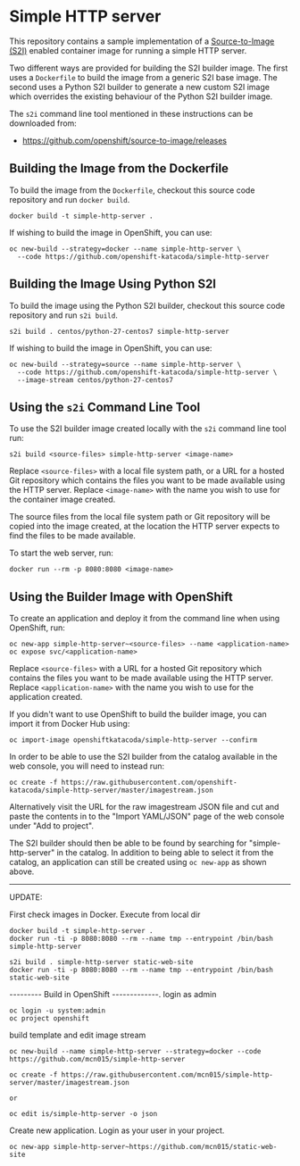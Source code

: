 Simple HTTP server
==================

This repository contains a sample implementation of a [Source-to-Image (S2I)](https://github.com/openshift/source-to-image) enabled container image for running a simple HTTP server.

Two different ways are provided for building the S2I builder image. The first uses a ``Dockerfile`` to build the image from a generic S2I base image. The second uses a Python S2I builder to generate a new custom S2I image which overrides the existing behaviour of the Python S2I builder image.

The ``s2i`` command line tool mentioned in these instructions can be downloaded from:

* https://github.com/openshift/source-to-image/releases

Building the Image from the Dockerfile
--------------------------------------

To build the image from the ``Dockerfile``, checkout this source code repository and run ``docker build``.

```
docker build -t simple-http-server .
```

If wishing to build the image in OpenShift, you can use:

```
oc new-build --strategy=docker --name simple-http-server \
  --code https://github.com/openshift-katacoda/simple-http-server
```

Building the Image Using Python S2I
-----------------------------------

To build the image using the Python S2I builder, checkout this source code repository and run ``s2i build``.

```
s2i build . centos/python-27-centos7 simple-http-server
```

If wishing to build the image in OpenShift, you can use:

```
oc new-build --strategy=source --name simple-http-server \
  --code https://github.com/openshift-katacoda/simple-http-server \
  --image-stream centos/python-27-centos7
```

Using the ``s2i`` Command Line Tool
-----------------------------------

To use the S2I builder image created locally with the ``s2i`` command line tool run:

```
s2i build <source-files> simple-http-server <image-name>
```

Replace ``<source-files>`` with a local file system path, or a URL for a hosted Git repository which contains the files you want to be made available using the HTTP server. Replace ``<image-name>`` with the name you wish to use for the container image created.

The source files from the local file system path or Git repository will be copied into the image created, at the location the HTTP server expects to find the files to be made available.

To start the web server, run:

```
docker run --rm -p 8080:8080 <image-name>
```

Using the Builder Image with OpenShift
--------------------------------------

To create an application and deploy it from the command line when using OpenShift, run:

```
oc new-app simple-http-server~<source-files> --name <application-name>
oc expose svc/<application-name>
```

Replace ``<source-files>`` with a URL for a hosted Git repository which contains the files you want to be made available using the HTTP server. Replace ``<application-name>`` with the name you wish to use for the application created.

If you didn't want to use OpenShift to build the builder image, you can import it from Docker Hub using:

```
oc import-image openshiftkatacoda/simple-http-server --confirm
```

In order to be able to use the S2I builder from the catalog available in the web console, you will need to instead run:

```
oc create -f https://raw.githubusercontent.com/openshift-katacoda/simple-http-server/master/imagestream.json
```

Alternatively visit the URL for the raw imagestream JSON file and cut and paste the contents in to the "Import YAML/JSON" page of the web console under "Add to project".

The S2I builder should then be able to be found by searching for "simple-http-server" in the catalog. In addition to being able to select it from the catalog, an application can still be created using ``oc new-app`` as shown above.

------------------------------------------------------------------------------

UPDATE:

 First check images in Docker. Execute from local dir

```
docker build -t simple-http-server .
docker run -ti -p 8080:8080 --rm --name tmp --entrypoint /bin/bash simple-http-server
```
```
s2i build . simple-http-server static-web-site
docker run -ti -p 8080:8080 --rm --name tmp --entrypoint /bin/bash static-web-site
```

--------- Build in OpenShift -------------.
login as admin
```
oc login -u system:admin
oc project openshift
```
build template and edit image stream
```
oc new-build --name simple-http-server --strategy=docker --code https://github.com/mcn015/simple-http-server
```

```
oc create -f https://raw.githubusercontent.com/mcn015/simple-http-server/master/imagestream.json
```
    or
```
oc edit is/simple-http-server -o json
```
 Create new application.
 Login as your user in your project.

```
oc new-app simple-http-server~https://github.com/mcn015/static-web-site
```

